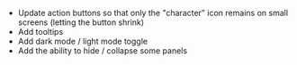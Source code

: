 - Update action buttons so that only the "character" icon remains on small screens (letting the button shrink)
- Add tooltips
- Add dark mode / light mode toggle
- Add the ability to hide / collapse some panels
